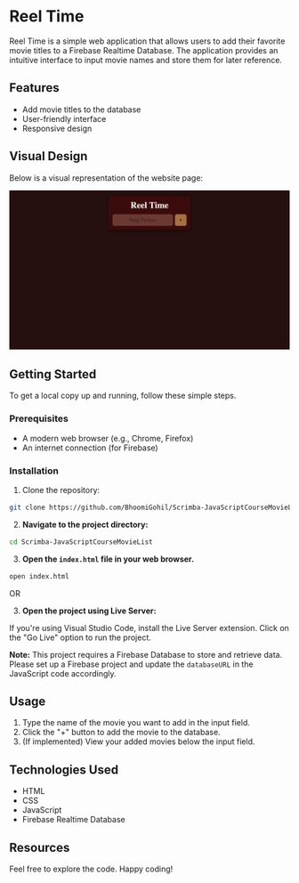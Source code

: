 # Reel Time

Reel Time is a simple web application that allows users to add their favorite movie titles to a Firebase Realtime Database. The application provides an intuitive interface to input movie names and store them for later reference.

## Features

- Add movie titles to the database
- User-friendly interface
- Responsive design

## Visual Design

Below is a visual representation of the website page:

![Home](Index.png)

## Getting Started

To get a local copy up and running, follow these simple steps.

### Prerequisites

- A modern web browser (e.g., Chrome, Firefox)
- An internet connection (for Firebase)

### Installation

1. Clone the repository:

```bash
git clone https://github.com/BhoomiGohil/Scrimba-JavaScriptCourseMovieList.git
```

2. **Navigate to the project directory:**

```bash
cd Scrimba-JavaScriptCourseMovieList
```

3. **Open the `index.html` file in your web browser.**

```bash
open index.html
```

OR

3. **Open the project using Live Server:**

If you're using Visual Studio Code, install the Live Server extension.
Click on the "Go Live" option to run the project.

**Note:** This project requires a Firebase Database to store and retrieve data. Please set up a Firebase project and update the `databaseURL` in the JavaScript code accordingly.

## Usage

1. Type the name of the movie you want to add in the input field.
2. Click the "+" button to add the movie to the database.
3. (If implemented) View your added movies below the input field.

## Technologies Used

- HTML
- CSS
- JavaScript
- Firebase Realtime Database

## Resources

Feel free to explore the code. Happy coding!
